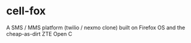 cell-fox
========

A SMS / MMS platform (twilio / nexmo clone) built on Firefox OS and the cheap-as-dirt ZTE Open C
